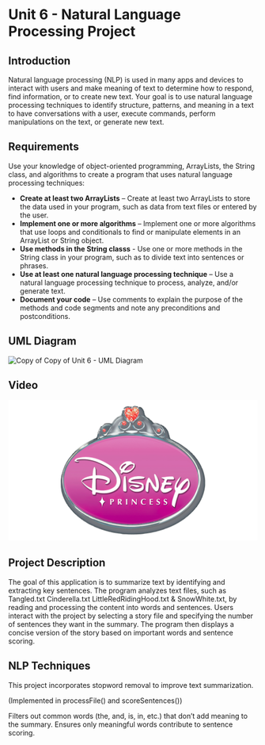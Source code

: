 # Unit 6 - Natural Language Processing Project

## Introduction

Natural language processing (NLP) is used in many apps and devices to interact with users and make meaning of text to determine how to respond, find information, or to create new text. Your goal is to use natural language processing techniques to identify structure, patterns, and meaning in a text to have conversations with a user, execute commands, perform manipulations on the text, or generate new text.

## Requirements

Use your knowledge of object-oriented programming, ArrayLists, the String class, and algorithms to create a program that uses natural language processing techniques:

- **Create at least two ArrayLists** – Create at least two ArrayLists to store the data used in your program, such as data from text files or entered by the user.
- **Implement one or more algorithms** – Implement one or more algorithms that use loops and conditionals to find or manipulate elements in an ArrayList or String object.
- **Use methods in the String classs** - Use one or more methods in the String class in your program, such as to divide text into sentences or phrases.
- **Use at least one natural language processing technique** – Use a natural language processing technique to process, analyze, and/or generate text.
- **Document your code** – Use comments to explain the purpose of the methods and code segments and note any preconditions and postconditions.

## UML Diagram

![Copy of Copy of Unit 6 - UML Diagram](https://github.com/user-attachments/assets/9b51656e-55c7-4673-be85-e6015f9269ad)


## Video

[![Thumbnail for my projet](Disney-Princess-Logo-2009.png)](https://youtu.be/0HS3vkQH6Kg)

## Project Description

The goal of this application is to summarize text by identifying and extracting key sentences. The program analyzes text files, such as Tangled.txt Cinderella.txt LittleRedRidingHood.txt & SnowWhite.txt, by reading and processing the content into words and sentences. Users interact with the project by selecting a story file and specifying the number of sentences they want in the summary. The program then displays a concise version of the story based on important words and sentence scoring.

## NLP Techniques

This project incorporates stopword removal to improve text summarization.

(Implemented in processFile() and scoreSentences())

Filters out common words (the, and, is, in, etc.) that don’t add meaning to the summary.
Ensures only meaningful words contribute to sentence scoring.

